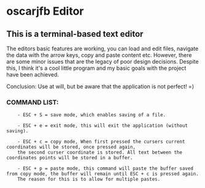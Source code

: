 # oscarjfb Editor

## This is a terminal-based text editor
The editors basic features are working, you can load and edit files, navigate the data with the arrow keys, copy and paste content etc. 
However, there are some minor issues that are the legacy of poor design decisions. 
Despite this, I think it's a cool little program and my basic goals with the project have been achieved. 

Conclusion:
Use at will, but be aware that the application is not perfect! =) 

### COMMAND LIST:
 
    	- ESC + S = save mode, which enables saving of a file.  
 
    	- ESC + e = exit mode, this will exit the application (without saving).  

    	- ESC + c = copy mode, When first pressed the cursers current coordinates will be stored, once pressed again, 
		the second curser coordinate is stored. All text between the coordinates points will be stored in a buffer.  

    	- ESC + p = paste mode, this command will paste the buffer saved from copy mode, the buffer will remain until ESC + c is pressed again. 
		The reason for this is to allow for multiple pastes.  

	
